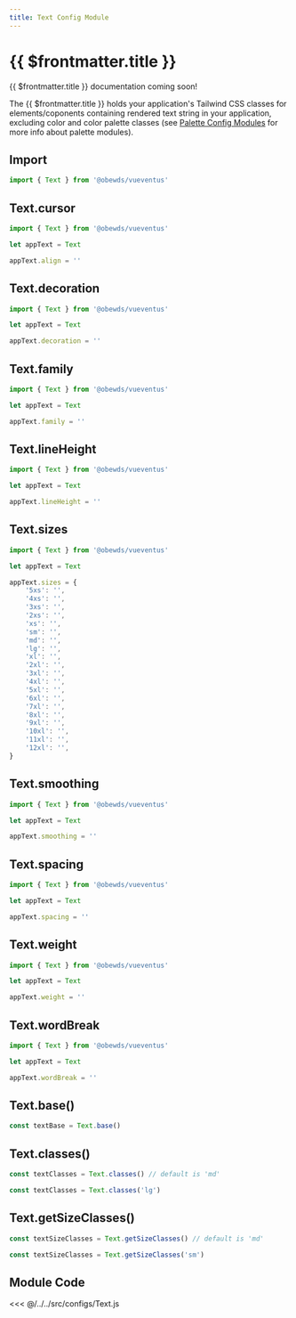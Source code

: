 ```yaml
---
title: Text Config Module
---
```


<script setup>
    import DocsPackageVersion from '../../../src/views/compos/DocsPackageVersion.vue'
</script>







# {{ $frontmatter.title }}

{{ $frontmatter.title }} documentation coming soon!

The {{ $frontmatter.title }} holds your application's Tailwind CSS classes for elements/coponents containing rendered text string in your application, excluding color and color palette classes (see [Palette Config Modules](/modules/palettes/) for more info about palette modules).






## Import

```javascript
import { Text } from '@obewds/vueventus'
```






## Text.cursor

```javascript
import { Text } from '@obewds/vueventus'

let appText = Text

appText.align = ''
```






## Text.decoration

```javascript
import { Text } from '@obewds/vueventus'

let appText = Text

appText.decoration = ''
```






## Text.family

```javascript
import { Text } from '@obewds/vueventus'

let appText = Text

appText.family = ''
```






## Text.lineHeight

```javascript
import { Text } from '@obewds/vueventus'

let appText = Text

appText.lineHeight = ''
```






## Text.sizes

```javascript
import { Text } from '@obewds/vueventus'

let appText = Text

appText.sizes = {
    '5xs': '',
    '4xs': '',
    '3xs': '',
    '2xs': '',
    'xs': '',
    'sm': '',
    'md': '',
    'lg': '',
    'xl': '',
    '2xl': '',
    '3xl': '',
    '4xl': '',
    '5xl': '',
    '6xl': '',
    '7xl': '',
    '8xl': '',
    '9xl': '',
    '10xl': '',
    '11xl': '',
    '12xl': '',
}
```






## Text.smoothing

```javascript
import { Text } from '@obewds/vueventus'

let appText = Text

appText.smoothing = ''
```






## Text.spacing

```javascript
import { Text } from '@obewds/vueventus'

let appText = Text

appText.spacing = ''
```






## Text.weight

```javascript
import { Text } from '@obewds/vueventus'

let appText = Text

appText.weight = ''
```






## Text.wordBreak

```javascript
import { Text } from '@obewds/vueventus'

let appText = Text

appText.wordBreak = ''
```






## Text.base()

```javascript
const textBase = Text.base()
```






## Text.classes()

```javascript
const textClasses = Text.classes() // default is 'md'
```

```javascript
const textClasses = Text.classes('lg')
```






## Text.getSizeClasses()

```javascript
const textSizeClasses = Text.getSizeClasses() // default is 'md'
```

```javascript
const textSizeClasses = Text.getSizeClasses('sm')
```









## Module Code

<<< @/../../src/configs/Text.js






<DocsPackageVersion/>
